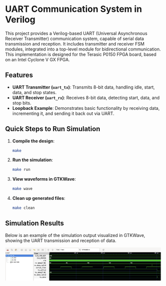 # UART Communication System in Verilog

This project provides a Verilog-based UART (Universal Asynchronous Receiver Transmitter) communication system, capable of serial data transmission and reception. It includes transmitter and receiver FSM modules, integrated into a top-level module for bidirectional communication. This implementation is designed for the Terasic P0150 FPGA board, based on an Intel Cyclone V GX FPGA.

## Features

- **UART Transmitter (`uart_tx`)**: Transmits 8-bit data, handling idle, start, data, and stop states.
- **UART Receiver (`uart_rx`)**: Receives 8-bit data, detecting start, data, and stop bits.
- **Loopback Example**: Demonstrates basic functionality by receiving data, incrementing it, and sending it back out via UART.

## Quick Steps to Run Simulation

1. **Compile the design**:

    ```bash
    make
    ```

2. **Run the simulation**:

    ```bash
    make run
    ```

3. **View waveforms in GTKWave**:

    ```bash
    make wave
    ```

4. **Clean up generated files**:

    ```bash
    make clean
    ```

## Simulation Results

Below is an example of the simulation output visualized in GTKWave, showing the UART transmission and reception of data.

![Waveform Screenshot from GTKWave](img/waveform.png)

